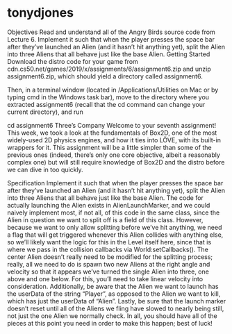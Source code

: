 # tonydjones

Objectives
Read and understand all of the Angry Birds source code from Lecture 6.
Implement it such that when the player presses the space bar after they’ve launched an Alien (and it hasn’t hit anything yet), split the Alien into three Aliens that all behave just like the base Alien.
Getting Started
Download the distro code for your game from cdn.cs50.net/games/2019/x/assignments/6/assignment6.zip and unzip assignment6.zip, which should yield a directory called assignment6.

Then, in a terminal window (located in /Applications/Utilities on Mac or by typing cmd in the Windows task bar), move to the directory where you extracted assignment6 (recall that the cd command can change your current directory), and run

cd assignment6
Three’s Company
Welcome to your seventh assignment! This week, we took a look at the fundamentals of Box2D, one of the most widely-used 2D physics engines, and how it ties into LÖVE, with its built-in wrappers for it. This assignment will be a little simpler than some of the previous ones (indeed, there’s only one core objective, albeit a reasonably complex one) but will still require knowledge of Box2D and the distro before we can dive in too quickly.

Specification
Implement it such that when the player presses the space bar after they’ve launched an Alien (and it hasn’t hit anything yet), split the Alien into three Aliens that all behave just like the base Alien. The code for actually launching the Alien exists in AlienLaunchMarker, and we could naively implement most, if not all, of this code in the same class, since the Alien in question we want to split off is a field of this class. However, because we want to only allow splitting before we’ve hit anything, we need a flag that will get triggered whenever this Alien collides with anything else, so we’ll likely want the logic for this in the Level itself here, since that is where we pass in the collision callbacks via World:setCallbacks(). The center Alien doesn’t really need to be modified for the splitting process; really, all we need to do is spawn two new Aliens at the right angle and velocity so that it appears we’ve turned the single Alien into three, one above and one below. For this, you’ll need to take linear velocity into consideration. Additionally, be aware that the Alien we want to launch has the userData of the string “Player”, as opposed to the Alien we want to kill, which has just the userData of “Alien”. Lastly, be sure that the launch marker doesn’t reset until all of the Aliens we fling have slowed to nearly being still, not just the one Alien we normally check. In all, you should have all of the pieces at this point you need in order to make this happen; best of luck!
